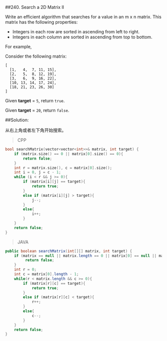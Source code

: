 ##240. Search a 2D Matrix II

Write an efficient algorithm that searches for a value in an m x n matrix. This matrix has the following properties:

* Integers in each row are sorted in ascending from left to right.
* Integers in each column are sorted in ascending from top to bottom.

For example,

Consider the following matrix:

```
[
  [1,   4,  7, 11, 15],
  [2,   5,  8, 12, 19],
  [3,   6,  9, 16, 22],
  [10, 13, 14, 17, 24],
  [18, 21, 23, 26, 30]
]
```

Given **target** = `5`, return `true`.

Given **target** = `20`, return `false`.

##Solution:

从右上角或者左下角开始搜索。

>CPP

```cpp
bool searchMatrix(vector<vector<int>>& matrix, int target) {
    if (matrix.size() == 0 || matrix[0].size() == 0){
		return false;
	}
	int r = matrix.size(), c = matrix[0].size();
	int i = 0, j = c - 1;
	while (i < r && j >= 0){
		if (matrix[i][j] == target){
			return true;
		}
		else if (matrix[i][j] > target){
			j--;
		}
		else{
			i++;
		}
	}
	return false;
}
```

>JAVA

```java
public boolean searchMatrix(int[][] matrix, int target) {
    if (matrix == null || matrix.length == 0 || matrix[0] == null || matrix[0].length == 0){
		 return false;
	}
	int r = 0;
	int c = matrix[0].length - 1;
	while(r < matrix.length && c >= 0){
		if (matrix[r][c] == target){
			return true;
		}
		else if (matrix[r][c] < target){
			r++;
		}
		else{
			c--;
		}
	}
	return false;
}
```